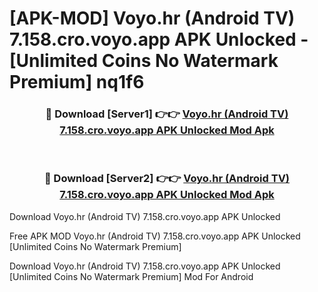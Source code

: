 # [APK-MOD] Voyo.hr (Android TV) 7.158.cro.voyo.app APK Unlocked - [Unlimited Coins No Watermark Premium] nq1f6



<div align="center">
<h3>🔴 Download [Server1] 👉👉 <a href="https://momento.my/?title=Voyo.hr_(Android_TV)_7.158.cro.voyo.app_APK_Unlocked">Voyo.hr (Android TV) 7.158.cro.voyo.app APK Unlocked Mod Apk</a></h3><br>

<h3>🔴 Download [Server2] 👉👉 <a href="https://momento.my/?title=Voyo.hr_(Android_TV)_7.158.cro.voyo.app_APK_Unlocked">Voyo.hr (Android TV) 7.158.cro.voyo.app APK Unlocked Mod Apk</a></h3>
</div>



Download Voyo.hr (Android TV) 7.158.cro.voyo.app APK Unlocked 

Free APK MOD Voyo.hr (Android TV) 7.158.cro.voyo.app APK Unlocked [Unlimited Coins No Watermark Premium]

Download Voyo.hr (Android TV) 7.158.cro.voyo.app APK Unlocked [Unlimited Coins No Watermark Premium] Mod For Android
